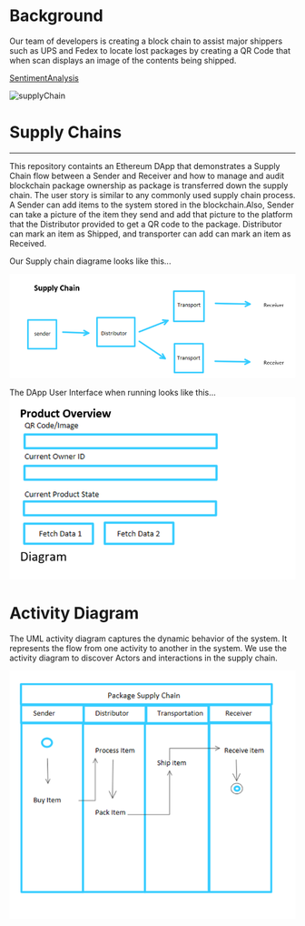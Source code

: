 # Background

Our team of developers is creating a block chain to assist major shippers such as UPS and Fedex to locate lost packages by creating a QR Code that when scan displays an image of the contents being shipped.

[SentimentAnalysis](https://github.com/kary2003/LostPackages/blob/main/SentimentAnalysis.ipynb)

![supplyChain](https://user-images.githubusercontent.com/70820754/110362184-3145a280-7ffe-11eb-8e9e-afda1e27f7d6.png)


# Supply Chains
---
This repository containts an Ethereum DApp that demonstrates a Supply Chain flow between a Sender and Receiver and how to manage and audit blockchain package ownership as package is transferred down the supply chain. The user story is similar to any commonly used supply chain process. A Sender can add items to the system stored in the blockchain.Also, Sender can take a picture of the item they send and add that picture to the platform that the Distributor provided to get a QR code to the package. Distributor can mark an item as Shipped, and transporter can add  can mark an item as Received.

Our Supply chain diagrame looks like this...

![Supply Chain](Images/Image_1.PNG)


The DApp User Interface when running looks like this...
![product overview](Images/Image_2.PNG)

# Activity Diagram

The UML activity diagram captures the dynamic behavior of the system. It represents the flow from one activity to another in the system. We use the activity diagram to discover Actors and interactions in the supply chain.

![Activity Diagram](Images/Image_3.PNG)

